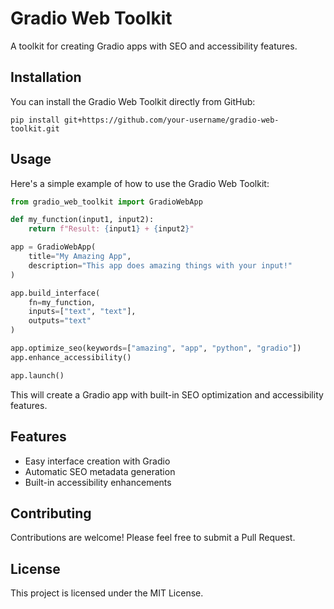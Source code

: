 # Gradio Web Toolkit

A toolkit for creating Gradio apps with SEO and accessibility features.

## Installation

You can install the Gradio Web Toolkit directly from GitHub:

```
pip install git+https://github.com/your-username/gradio-web-toolkit.git
```

## Usage

Here's a simple example of how to use the Gradio Web Toolkit:

```python
from gradio_web_toolkit import GradioWebApp

def my_function(input1, input2):
    return f"Result: {input1} + {input2}"

app = GradioWebApp(
    title="My Amazing App",
    description="This app does amazing things with your input!"
)

app.build_interface(
    fn=my_function,
    inputs=["text", "text"],
    outputs="text"
)

app.optimize_seo(keywords=["amazing", "app", "python", "gradio"])
app.enhance_accessibility()

app.launch()
```

This will create a Gradio app with built-in SEO optimization and accessibility features.

## Features

- Easy interface creation with Gradio
- Automatic SEO metadata generation
- Built-in accessibility enhancements

## Contributing

Contributions are welcome! Please feel free to submit a Pull Request.

## License

This project is licensed under the MIT License.
